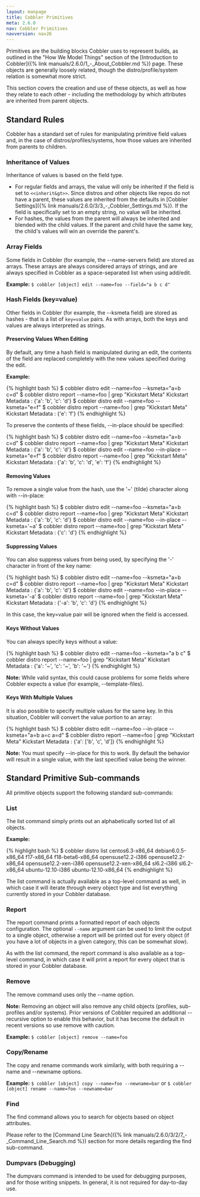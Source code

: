 ```yaml
---
layout: manpage
title: Cobbler Primitives
meta: 2.6.0
nav: Cobbler Primitives
navversion: nav26
---
```


Primitives are the building blocks Cobbler uses to represent builds, as outlined in the "How We Model Things" section
of the [Introduction to Cobbler]({% link manuals/2.6.0/1_-_About_Cobbler.md %}) page. These objects are generally
loosely related, though the distro/profile/system relation is somewhat more strict.

This section covers the creation and use of these objects, as well as how they relate to each other - including the
methodology by which attributes are inherited from parent objects.

## Standard Rules

Cobbler has a standard set of rules for manipulating primitive field values and, in the case of
distros/profiles/systems, how those values are inherited from parents to children.

### Inheritance of Values

Inheritance of values is based on the field type.

- For regular fields and arrays, the value will only be inherited if the field is set to `<<inherit&gt>>`. Since distros
  and other objects like repos do not have a parent, these values are inherited from the defaults in
  [Cobbler Settings]({% link manuals/2.6.0/3/3_-_Cobbler_Settings.md %}). If the field is specifically set to an empty
  string, no value will be inherited.
- For hashes, the values from the parent will always be inherited and blended with the child values. If the parent and
  child have the same key, the child's values will win an override the parent's.

### Array Fields

Some fields in Cobbler (for example, the --name-servers field) are stored as arrays. These arrays are always considered
arrays of strings, and are always specified in Cobbler as a space-separated list when using add/edit.

**Example:** `$ cobbler [object] edit --name=foo --field="a b c d"`

### Hash Fields (key=value)

Other fields in Cobbler (for example, the --ksmeta field) are stored as hashes - that is a list of `key=value` pairs. As
with arrays, both the keys and values are always interpreted as strings.

#### Preserving Values When Editing

By default, any time a hash field is manipulated during an edit, the contents of the field are replaced completely with
the new values specified during the edit.

**Example:**

{% highlight bash %}
$ cobbler distro edit --name=foo --ksmeta="a=b c=d"
$ cobbler distro report --name=foo | grep "Kickstart Meta"
Kickstart Metadata             : {'a': 'b', 'c': 'd'}
$ cobbler distro edit --name=foo --ksmeta="e=f"
$ cobbler distro report --name=foo | grep "Kickstart Meta"
Kickstart Metadata             : {'e': 'f'}
{% endhighlight %}

To preserve the contents of these fields, --in-place should be specified:

{% highlight bash %}
$ cobbler distro edit --name=foo --ksmeta="a=b c=d"
$ cobbler distro report --name=foo | grep "Kickstart Meta"
Kickstart Metadata             : {'a': 'b', 'c': 'd'}
$ cobbler distro edit --name=foo --in-place --ksmeta="e=f"
$ cobbler distro report --name=foo | grep "Kickstart Meta"
Kickstart Metadata             : {'a': 'b', 'c': 'd', 'e': 'f'}
{% endhighlight %}

#### Removing Values

To remove a single value from the hash, use the '~' (tilde) character along with --in-place:

{% highlight bash %}
$ cobbler distro edit --name=foo --ksmeta="a=b c=d"
$ cobbler distro report --name=foo | grep "Kickstart Meta"
Kickstart Metadata             : {'a': 'b', 'c': 'd'}
$ cobbler distro edit --name=foo --in-place --ksmeta='~a'
$ cobbler distro report --name=foo | grep "Kickstart Meta"
Kickstart Metadata             : {'c': 'd'}
{% endhighlight %}

#### Suppressing Values

You can also suppress values from being used, by specifying the '-' character in front of the key name:

{% highlight bash %}
$ cobbler distro edit --name=foo --ksmeta="a=b c=d"
$ cobbler distro report --name=foo | grep "Kickstart Meta"
Kickstart Metadata             : {'a': 'b', 'c': 'd'}
$ cobbler distro edit --name=foo --in-place --ksmeta='-a'
$ cobbler distro report --name=foo | grep "Kickstart Meta"
Kickstart Metadata             : {'-a': 'b', 'c': 'd'}
{% endhighlight %}

In this case, the key=value pair will be ignored when the field is accessed.

#### Keys Without Values

You can always specify keys without a value:

{% highlight bash %}
$ cobbler distro edit --name=foo --ksmeta="a b c"
$ cobbler distro report --name=foo | grep "Kickstart Meta"
Kickstart Metadata             : {'a': '~', 'c': '~', 'b': '~'}
{% endhighlight %}

<div class="alert alert-info alert-block">
    <b>Note:</b> While valid syntax, this could cause problems for some fields where Cobbler expects a value (for
    example, --template-files).
</div>

#### Keys With Multiple Values

It is also possible to specify multiple values for the same key. In this situation, Cobbler will convert the value
portion to an array:

{% highlight bash %}
$ cobbler distro edit --name=foo --in-place --ksmeta="a=b a=c a=d"
$ cobbler distro report --name=foo | grep "Kickstart Meta"
Kickstart Metadata             : {'a': ['b', 'c', 'd']}
{% endhighlight %}

<div class="alert alert-info alert-block">
    <b>Note:</b> You must specify --in-place for this to work. By default the behavior will result in a single value,
    with the last specified value being the winner.
</div>

## Standard Primitive Sub-commands

All primitive objects support the following standard sub-commands:

### List

The list command simply prints out an alphabetically sorted list of all objects.

**Example:**

{% highlight bash %}
$ cobbler distro list
   centos6.3-x86_64
   debian6.0.5-x86_64
   f17-x86_64
   f18-beta6-x86_64
   opensuse12.2-i386
   opensuse12.2-x86_64
   opensuse12.2-xen-i386
   opensuse12.2-xen-x86_64
   sl6.2-i386
   sl6.2-x86_64
   ubuntu-12.10-i386
   ubuntu-12.10-x86_64
{% endhighlight %}

The list command is actually available as a top-level command as well, in which case it will iterate through every
object type and list everything currently stored in your Cobbler database.

### Report

The report command prints a formatted report of each objects configuration. The optional `--name` argument can be used
to limit the output to a single object, otherwise a report will be printed out for every object (if you have a lot of
objects in a given category, this can be somewhat slow).

As with the list command, the report command is also available as a top-level command, in which case it will print a
report for every object that is stored in your Cobbler database.

### Remove

The remove command uses only the --name option.

<div class="alert alert-info alert-block">
    <b>Note:</b> Removing an object will also remove any child objects (profiles, sub-profiles and/or systems). Prior
    versions of Cobbler required an additional --recursive option to enable this behavior, but it has become the default
    in recent versions so use remove with caution.
</div>

**Example:** `$ cobbler [object] remove --name=foo`

### Copy/Rename

The copy and rename commands work similarly, with both requiring a --name and --newname options.

**Example:** `$ cobbler [object] copy --name=foo --newname=bar` or `$ cobbler [object] rename --name=foo --newname=bar`

### Find

The find command allows you to search for objects based on object attributes.

Please refer to the [Command Line Search]({% link manuals/2.6.0/3/2/7_-_Command_Line_Search.md %}) section for more
details regarding the find sub-command.

### Dumpvars (Debugging)

The dumpvars command is intended to be used for debugging purposes, and for those writing snippets. In general, it is
not required for day-to-day use.
